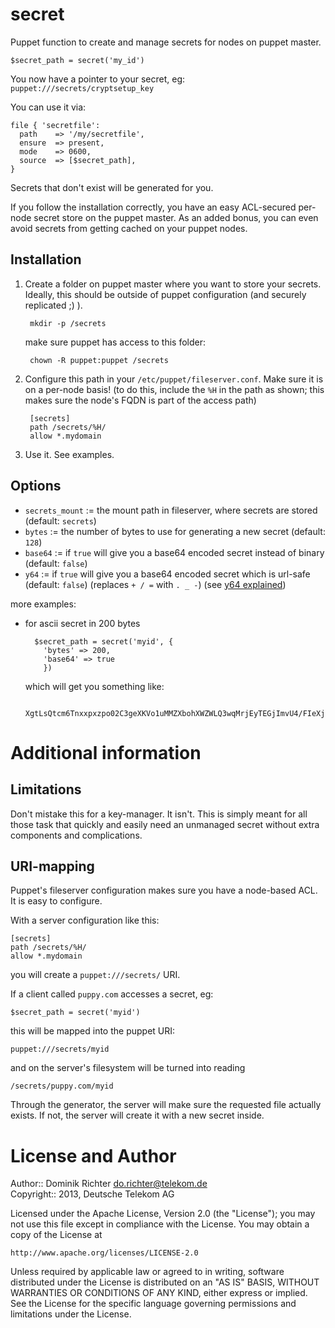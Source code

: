secret
======

Puppet function to create and manage secrets for nodes on puppet master.

    $secret_path = secret('my_id')

You now have a pointer to your secret, eg: `puppet:///secrets/cryptsetup_key`

You can use it via:

    file { 'secretfile':
      path    => '/my/secretfile',
      ensure  => present,
      mode    => 0600,
      source  => [$secret_path],
    }

Secrets that don't exist will be generated for you.

If you follow the installation correctly, you have an easy ACL-secured per-node secret store on the puppet master. As an added bonus, you can even avoid secrets from getting cached on your puppet nodes.


Installation
------------

1. Create a folder on puppet master where you want to store your secrets. Ideally, this should be outside of puppet configuration (and securely replicated ;) ).

        mkdir -p /secrets

    make sure puppet has access to this folder:

        chown -R puppet:puppet /secrets

2. Configure this path in your `/etc/puppet/fileserver.conf`. Make sure it is on a per-node basis! (to do this, include the `%H` in the path as shown; this makes sure the node's FQDN is part of the access path)

        [secrets]
        path /secrets/%H/
        allow *.mydomain

3. Use it. See examples.


Options
-------

* `secrets_mount` := the mount path in fileserver, where secrets are stored (default: `secrets`)
* `bytes` := the number of bytes to use for generating a new secret (default: `128`)
* `base64` := if `true` will give you a base64 encoded secret instead of binary (default: `false`)
* `y64` := if `true` will give you a base64 encoded secret which is url-safe (default: `false`)
  (replaces ` + / = ` with ` . _ - `) (see [y64 explained](http://www.yuiblog.com/blog/2010/07/06/in-the-yui-3-gallery-base64-and-y64-encoding/ "In the YUI 3 Gallery: Base64 and Y64 encoding"))

more examples:

* for ascii secret in 200 bytes

        $secret_path = secret('myid', {
          'bytes' => 200,
          'base64' => true
          })

    which will get you something like:

        XgtLsQtcm6Tnxxpxzpo02C3geXKVo1uMMZXbohXWZWLQ3wqMrjEyTEGjImvU4/FIeXj01C+KM8R2oBu28qlLzzZX+4eaWny9n+76bRURbbZmOU7pNks5wB5lw3Y32kVlBiiiu0hMDYjqIuZ7kcwPSpO6a+Cxr/b5iToii13Ni29DXjYZq1SyPwfW3a2/qbIY4ziX3VLCRbWkzugecUVJ8mFXVniUG7Ssvu79XxXKfJJ9Vx9HbMYQJs7VAz0ZHND9FdqMknDEaIw=



Additional information
======================

Limitations
-----------

Don't mistake this for a key-manager. It isn't. This is simply meant for all those task that quickly and easily need an unmanaged secret without extra components and complications.


URI-mapping
-----------

Puppet's fileserver configuration makes sure you have a node-based ACL. It is easy to configure.

With a server configuration like this:

    [secrets]
    path /secrets/%H/
    allow *.mydomain

you will create a `puppet:///secrets/` URI.

If a client called `puppy.com` accesses a secret, eg:

    $secret_path = secret('myid')

this will be mapped into the puppet URI:

    puppet:///secrets/myid

and on the server's filesystem will be turned into reading

    /secrets/puppy.com/myid

Through the generator, the server will make sure the requested file actually exists.
If not, the server will create it with a new secret inside.



License and Author
==================

Author:: Dominik Richter <do.richter@telekom.de>  
Copyright:: 2013, Deutsche Telekom AG

Licensed under the Apache License, Version 2.0 (the "License");
you may not use this file except in compliance with the License.
You may obtain a copy of the License at

    http://www.apache.org/licenses/LICENSE-2.0

Unless required by applicable law or agreed to in writing, software
distributed under the License is distributed on an "AS IS" BASIS,
WITHOUT WARRANTIES OR CONDITIONS OF ANY KIND, either express or implied.
See the License for the specific language governing permissions and
limitations under the License.

